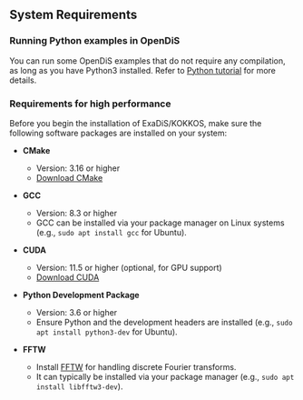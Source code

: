 ## System Requirements

### Running Python examples in OpenDiS

You can run some OpenDiS examples that do not require any compilation, as long as you have Python3 installed. Refer to [Python tutorial](../tutorials/frank_read_src/frank_read_src_by_python.md) for more details.

### Requirements for high performance
 
Before you begin the installation of ExaDiS/KOKKOS, make sure the following software packages are installed on your system:

- **CMake**
  - Version: 3.16 or higher
  - [Download CMake](https://cmake.org/download/)

- **GCC**
  - Version: 8.3 or higher
  - GCC can be installed via your package manager on Linux systems (e.g., `sudo apt install gcc` for Ubuntu).

- **CUDA**
  - Version: 11.5 or higher (optional, for GPU support)
  - [Download CUDA](https://developer.nvidia.com/cuda-downloads)

- **Python Development Package**
  - Version: 3.6 or higher
  - Ensure Python and the development headers are installed (e.g., `sudo apt install python3-dev` for Ubuntu).

- **FFTW**
  - Install [FFTW](https://www.fftw.org/) for handling discrete Fourier transforms.
  - It can typically be installed via your package manager (e.g., `sudo apt install libfftw3-dev`).
